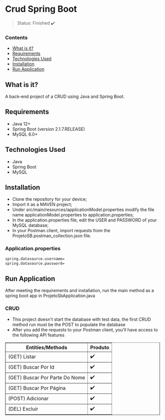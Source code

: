 <h1>Crud Spring Boot</h1>

> Status: Finished ✔️

### Contents
  
* [What is it?](#what-is-it)
* [Requirements](#requirements)
* [Technologies Used](#technologies)
* [Installation](#installation)
* [Run Application](#run-application)

## <a name="what-is-it"></a>What is it?

A back-end project of a CRUD using Java and Spring Boot.

## <a name="requirements"></a>Requirements

- Java 12+
- Spring Boot (version 2.1.7.RELEASE)
- MySQL 6.0+

## <a name="technologies"></a>Technologies Used

- Java
- Spring Boot
- MySQL

## <a name="installation"></a>Installation

- Clone the repository for your device;
- Import it as a MAVEN project;
- Under src/main/resources/applicationModel.properties modify the file name applicationModel.properties to application.properties;
- In the application.properties file, edit the USER and PASSWORD of your MySQL database;
- In your Postman client, import requests from the ProjetoSB.postman_collection.json file.

### Application.properties
```xml
spring.datasource.username=
spring.datasource.password=
```
## <a name="run-application"></a>Run Application

After meeting the requirements and installation, run the main method as a spring boot app in ProjetoSbApplication.java

### CRUD
* This project doesn't start the database with test data, the first CRUD method run must be the POST to populate the database
* After you add the requests to your Postman client, you'll have access to the following API features

<table border="1">
   <thead>
   <tr>
       <th>Entities/Methods</th>
       <th>Produto</th>
   </tr>
   </thead>
   <tbody>
   <tr>
       <td>(GET) Listar</td>
       <td>✔️</td>
   </tr>
   <tr>
       <td>(GET) Buscar Por Id</td>
       <td>✔️</td>
   </tr>
   
   <tr>
       <td>(GET) Buscar Por Parte Do Nome</td>
       <td>✔️</td>
   </tr>
   
   <tr>
       <td>(GET) Buscar Por Página</td>
       <td>✔️</td>
   </tr>
   
   <tr>
       <td>(POST) Adicionar</td>
       <td>✔️</td>
   </tr>
   
   <tr>
       <td>(DEL) Excluir</td>
       <td>✔️</td>
   </tr>
   </tbody>
</table>
